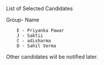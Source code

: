 

List of Selected Candidates

Group- Name

        E - Priyanka Pawar 
        J - Saktii 
        C - adisharma 
        D - Sahil Verma
        
Other candidates wiil be notified later.
